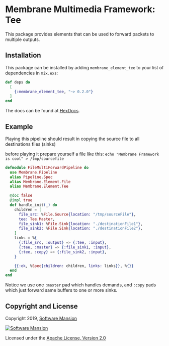 # Membrane Multimedia Framework: Tee

This package provides elements that can be used to forward packets to multiple outputs.

## Installation

This package can be installed by adding `membrane_element_tee` to your list of dependencies in `mix.exs`:

```elixir
def deps do
  [
    {:membrane_element_tee, "~> 0.2.0"}
  ]
end
```

The docs can be found at [HexDocs](https://hexdocs.pm/membrane_element_tee).

## Example

Playing this pipeline should result in copying the source file to all destinations files (sinks)

before playing it prepare yourself a file like this:
`echo "Membrane Framework is cool" > /tmp/sourcefile`

```elixir
defmodule FileMultiForwardPipeline do
  use Membrane.Pipeline
  alias Pipeline.Spec
  alias Membrane.Element.File
  alias Membrane.Element.Tee

  @doc false
  @impl true
  def handle_init(_) do
    children = [
      file_src: %File.Source{location: "/tmp/sourceFile"},
      tee: Tee.Master,
      file_sink1: %File.Sink{location: "./destinationFile1"},
      file_sink2: %File.Sink{location: "./destinationFile2"},
    ]
    links = %{
      {:file_src, :output} => {:tee, :input},
      {:tee, :master} => {:file_sink1, :input},
      {:tee, :copy} => {:file_sink2, :input},
    }

    {{:ok, %Spec{children: children, links: links}}, %{}}
  end
end
```

Notice we use one `:master` pad which handles demands, and `:copy` pads which just forward same buffers to one or more sinks.

## Copyright and License

Copyright 2019, [Software Mansion](https://swmansion.com/?utm_source=git&utm_medium=readme&utm_campaign=membrane)

[![Software Mansion](https://membraneframework.github.io/static/logo/swm_logo_readme.png)](https://swmansion.com/?utm_source=git&utm_medium=readme&utm_campaign=membrane)

Licensed under the [Apache License, Version 2.0](LICENSE)
